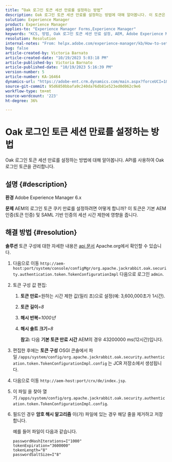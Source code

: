```yaml
---
title: “Oak 로그인 토큰 세션 만료를 설정하는 방법”
description: Oak 로그인 토큰 세션 만료를 설정하는 방법에 대해 알아봅니다. 이 토큰은 AEM 인증에 영향을 줍니다.
solution: Experience Manager
product: Experience Manager
applies-to: "Experience Manager Forms,Experience Manager"
keywords: "KCS, 방법, Oak 로그인 토큰 세션 만료 설정, AEM, Adobe Experience Manager, Adobe Experience Manager Forms"
resolution: Resolution
internal-notes: "From: helpx.adobe.com/experience-manager/kb/How-to-set-token-session-expiration-AEM.html"
bug: false
article-created-by: Victoria Barnato
article-created-date: "10/19/2023 5:03:18 PM"
article-published-by: Victoria Barnato
article-published-date: "10/19/2023 5:16:39 PM"
version-number: 5
article-number: KA-16464
dynamics-url: "https://adobe-ent.crm.dynamics.com/main.aspx?forceUCI=1&pagetype=entityrecord&etn=knowledgearticle&id=2dfaf161-a16e-ee11-8df0-6045bd006793"
source-git-commit: 95d6850bbafa9c240da76db81e523ed0d062c9e6
workflow-type: tm+mt
source-wordcount: '223'
ht-degree: 36%

---
```


# Oak 로그인 토큰 세션 만료를 설정하는 방법


Oak 로그인 토큰 세션 만료를 설정하는 방법에 대해 알아봅니다. API를 사용하여 Oak 로그인 토큰을 관리합니다.

## 설명 {#description}


<b>환경</b>
Adobe Experience Manager 6.x

<b>문제</b>
AEM의 로그인 토큰 쿠키 만료를 설정하려면 어떻게 합니까?
이 토큰은 기본 AEM 인증(토큰 인증) 및 SAML 기반 인증의 세션 시간 제한에 영향을 줍니다.






## 해결 방법 {#resolution}


<b>솔루션</b>
토큰 구성에 대한 자세한 내용은 [api 문서](https://jackrabbit.apache.org/oak/docs/apidocs/org/apache/jackrabbit/oak/security/authentication/token/TokenConfigurationImpl.html) Apache.org에서 확인할 수 있습니다.

1. 다음으로 이동 `http://aem-host:port/system/console/configMgr/org.apache.jackrabbit.oak.security.authentication.token.TokenConfigurationImpl` 다음으로 로그인 `admin`.
2. 토큰 구성 값 편집:

   1. <b>토큰 만료</b>=원하는 시간 제한 값(밀리 초)으로 설정(예: 3,600,000초가 1시간).
   2. <b>토큰 길이</b>=*8*
   3. <b>해시 반복</b>=*1000년*
   4. <b>해시 솔트 크기</b>=*8*

      <b>참고:</b> 다음 <b>기본 토큰 만료 시간</b> AEM의 경우 43200000 ms(12시간)입니다.
3. 편집한 후에는 <b>토큰 구성</b> OSGI 콘솔에서 파일<b> </b>`/apps/system/config/org.apache.jackrabbit.oak.security.authentication.token.TokenConfigurationImpl.config`<b> </b>는 JCR 저장소에서 생성됩니다.
4. 다음으로 이동 `http://aem-host:port/crx/de/index.jsp`.
5. 이 파일 을 찾아 열기 `/apps/system/config/org.apache.jackrabbit.oak.security.authentication.token.TokenConfigurationImpl.config`.
6. 필드인 경우 <b>암호 해시 알고리즘</b> 이(가) 파일에 있는 경우 해당 줄을 제거하고 저장합니다.

   예를 들어 파일이 다음과 같습니다.


   ```
   passwordHashIterations=I"1000"
   tokenExpiration="3600000"
   tokenLength="8"
   passwordSaltSize=I"8"
   ```

